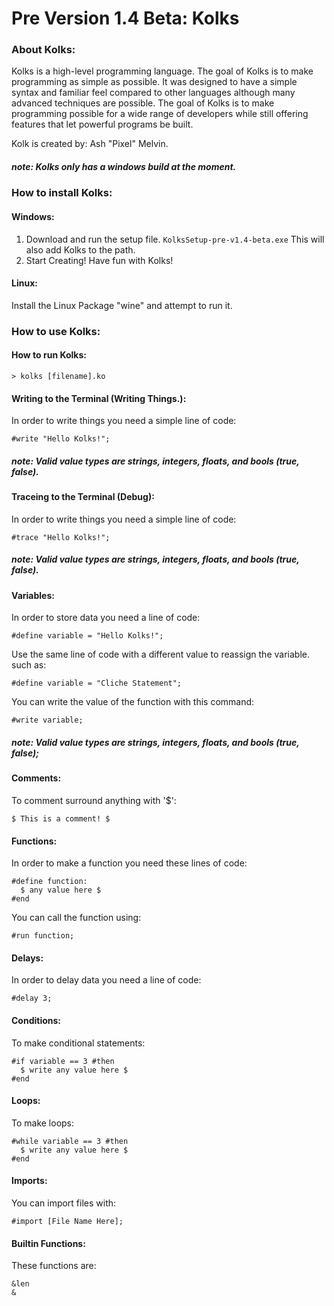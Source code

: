 # Pre Version 1.4 Beta: Kolks

### About Kolks:
Kolks is a high-level programming language. The goal of Kolks is to make programming as simple as possible. It was designed to have a simple syntax and familiar feel compared to other languages although many advanced techniques are possible. The goal of Kolks is to make programming possible for a wide range of developers while still offering features that let powerful programs be built.

Kolk is created by: Ash "Pixel" Melvin.

##### *note: Kolks only has a windows build at the moment.*
### How to install Kolks:
#### Windows:
1. Download and run the setup file.
``KolksSetup-pre-v1.4-beta.exe``
This will also add Kolks to the path.  
2. Start Creating!
Have fun with Kolks!

#### Linux:
Install the Linux Package "wine" and attempt to run it.

### How to use Kolks:
#### How to run Kolks:
```
> kolks [filename].ko
```

#### Writing to the Terminal (Writing Things.):  
In order to write things you need a simple line of code:

```
#write "Hello Kolks!";
```

##### *note: Valid value types are strings, integers, floats, and bools (true, false).*

#### Traceing to the Terminal (Debug):  
In order to write things you need a simple line of code:

```
#trace "Hello Kolks!";
```

##### *note: Valid value types are strings, integers, floats, and bools (true, false).*
#### Variables:
In order to store data you need a line of code:

```
#define variable = "Hello Kolks!";
```

Use the same line of code with a different value to reassign the variable. such as:

```
#define variable = "Cliche Statement";
```

You can write the value of the function with this command:

```
#write variable;
```

##### note: Valid value types are strings, integers, floats, and bools (true, false);

#### Comments:
To comment surround anything with '$':
```
$ This is a comment! $
```

#### Functions:
In order to make a function you need these lines of code:

```
#define function:
  $ any value here $
#end
```

You can call the function using:

```
#run function;
```

#### Delays:
In order to delay data you need a line of code:

```
#delay 3;
```

#### Conditions:
To make conditional statements:

```
#if variable == 3 #then
  $ write any value here $
#end
```

#### Loops:
To make loops:

```
#while variable == 3 #then
  $ write any value here $
#end
```

#### Imports:
You can import files with:
```
#import [File Name Here];
```

#### Builtin Functions:
These functions are:
```
&len
&
```
